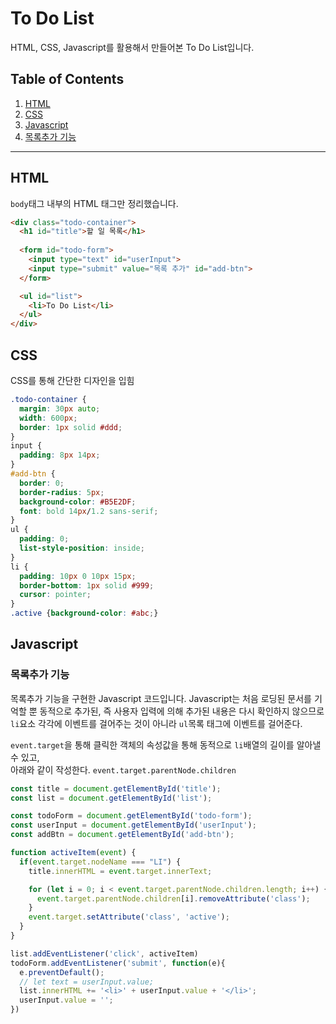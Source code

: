 # To Do List

HTML, CSS, Javascript를 활용해서 만들어본 
To Do List입니다. 


## Table of Contents

1. [HTML](#HTML)
1. [CSS](#CSS)
1. [Javascript](#Javascript)
1. [목록추가 기능](#목록추가-기능)



---


## HTML 

`body`태그 내부의 HTML 태그만 정리했습니다.

```html
<div class="todo-container">
  <h1 id="title">할 일 목록</h1>
      
  <form id="todo-form">
    <input type="text" id="userInput">
    <input type="submit" value="목록 추가" id="add-btn">
  </form>

  <ul id="list">
    <li>To Do List</li>
  </ul>
</div>
```

## CSS

CSS를 통해 간단한 디자인을 입힘


```css
.todo-container {
  margin: 30px auto;
  width: 600px;
  border: 1px solid #ddd;
}
input {
  padding: 8px 14px;
}
#add-btn {
  border: 0;
  border-radius: 5px;
  background-color: #B5E2DF;
  font: bold 14px/1.2 sans-serif;
}
ul {
  padding: 0;
  list-style-position: inside;
}
li {
  padding: 10px 0 10px 15px;
  border-bottom: 1px solid #999;
  cursor: pointer;
}
.active {background-color: #abc;}
```


## Javascript 

### 목록추가 기능

목록추가 기능을 구현한 Javascript 코드입니다.
Javascript는 처음 로딩된 문서를 기억할 뿐 동적으로 추가된, 즉 사용자 입력에 의해 추가된 내용은 다시 확인하지 않으므로 `li`요소 각각에 이벤트를 걸어주는 것이 아니라 `ul`목록 태그에 이벤트를 걸어준다.  

`event.target`을 통해 클릭한 객체의 속성값을 통해 동적으로 `li`배열의 길이를 알아낼 수 있고,  
아래와 같이 작성한다.
`event.target.parentNode.children` 


```javascript
const title = document.getElementById('title');
const list = document.getElementById('list');

const todoForm = document.getElementById('todo-form');
const userInput = document.getElementById('userInput');
const addBtn = document.getElementById('add-btn');

function activeItem(event) {
  if(event.target.nodeName === "LI") {
    title.innerHTML = event.target.innerText;

    for (let i = 0; i < event.target.parentNode.children.length; i++) {
      event.target.parentNode.children[i].removeAttribute('class');
    }
    event.target.setAttribute('class', 'active');
  } 
}

list.addEventListener('click', activeItem)
todoForm.addEventListener('submit', function(e){
  e.preventDefault();
  // let text = userInput.value;
  list.innerHTML += '<li>' + userInput.value + '</li>';
  userInput.value = '';
})
```



